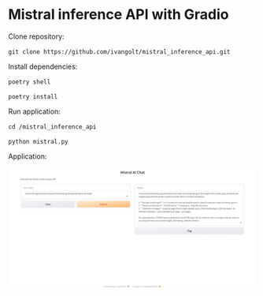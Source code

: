 # Mistral inference API with Gradio


Clone repository:
```
git clone https://github.com/ivangolt/mistral_inference_api.git

```

Install dependencies:
```
poetry shell
```

```
poetry install
```

Run application:
```
cd /mistral_inference_api
```

```
python mistral.py
```


Application:

<p align="center">
    <img src="docs/app.png" />
</p>
